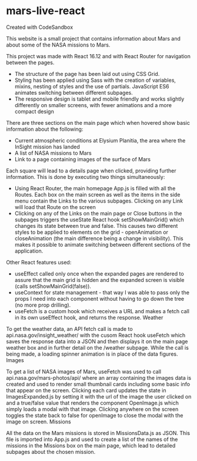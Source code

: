 # mars-live-react
Created with CodeSandbox


This website is a small project that contains information about Mars and about some of the NASA missions to Mars.

This project was made with React 16.12 and with React Router for navigation between the pages.

- The structure of the page has been laid out using CSS Grid.
- Styling has been applied using Sass with the creation of variables, mixins, nesting of styles and the use of partials. JavaScript ES6 animates switching between different subpages.
- The responsive design is tablet and mobile friendly and works slightly differently on smaller screens, with fewer animations and a more compact design

There are three sections on the main page which when hovered show basic information about the following:
- Current atmospheric conditions at Elysium Planitia, the area where the InSight mission has landed
- A list of NASA missions to Mars
- Link to a page containing images of the surface of Mars

Each square will lead to a details page when clicked, providing further information. This is done by executing two things simultaneously:

- Using React Router, the main homepage App.js is filled with all the Routes. Each box on the main screen as well as the items in the side menu contain the Links to the various subpages. Clicking on any Link will load that Route on the screen
- Clicking on any of the Links on the main page or Close buttons in the subpages triggers the useState React hook setShowMainGrid() which changes its state between true and false. This causes two different styles to be applied to elements on the grid - openAnimation or closeAnimation (the main difference being a change in visibility). This makes it possible to animate switching between different sections of the application.

Other React features used:
- useEffect called only once when the expanded pages are rendered to assure that the main grid is hidden and the expanded screen is visible (calls setShowMainGrid(false)).
- useContext for state management - that way I was able to pass only the props I need into each component without having to go down the tree (no more prop drilling).
- useFetch is a custom hook which receives a URL and makes a fetch call in its own useEffect hook, and returns the response.
Weather

To get the weather data, an API fetch call is made to api.nasa.gov/insight_weather/ with the cusom React hook useFetch which saves the response data into a JSON and then displays it on the main page weather box and in further detail on the /weather subpage. While the call is being made, a loading spinner animation is in place of the data figures.
Images

To get a list of NASA images of Mars, useFetch was used to call api.nasa.gov/mars-photos/api/ where an array containing the images data is created and used to render small thumbnail cards including some basic info that appear on the screen. Clicking each card updates the state in ImagesExpanded.js by setting it with the url of the image the user clicked on and a true/false value that renders the component OpenImage.js which simply loads a modal with that image. Clicking anywhere on the screen toggles the state back to false for openImage to close the modal with the image on screen.
Missions

All the data on the Mars missions is stored in MissionsData.js as JSON. This file is imported into App.js and used to create a list of the names of the missions in the Missions box on the main page, which lead to detailed subpages about the chosen mission.
